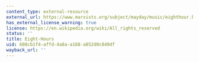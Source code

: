 ```yaml
---
content_type: external-resource
external_url: https://www.marxists.org/subject/mayday/music/eighthour.html
has_external_license_warning: true
license: https://en.wikipedia.org/wiki/All_rights_reserved
status: ''
title: Eight-Hours
uid: 608cb1f4-affd-4a8a-a168-a852d0c849df
wayback_url: ''
---
```

